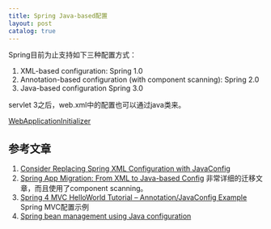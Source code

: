 ```yaml
---
title: Spring Java-based配置
layout: post
catalog: true
---
```


Spring目前为止支持如下三种配置方式：

1. XML-based configuration: Spring 1.0
2. Annotation-based configuration (with component scanning): Spring 2.0
3. Java-based configuration Spring 3.0


servlet 3之后，web.xml中的配置也可以通过java类来。

[WebApplicationInitializer](http://docs.spring.io/spring/docs/3.1.x/javadoc-api/org/springframework/web/WebApplicationInitializer.html)


参考文章
-------

1. [Consider Replacing Spring XML Configuration with JavaConfig](https://dzone.com/articles/consider-replacing-spring-xml)
2. [Spring App Migration: From XML to Java-based Config](http://www.robinhowlett.com/blog/2013/02/13/spring-app-migration-from-xml-to-java-based-config/) 非常详细的迁移文章，而且使用了component scanning。
3. [Spring 4 MVC HelloWorld Tutorial – Annotation/JavaConfig Example](http://websystique.com/springmvc/spring-4-mvc-helloworld-tutorial-annotation-javaconfig-full-example/) Spring MVC配置示例
4. [Spring bean management using Java configuration](http://www.ibm.com/developerworks/library/ws-springjava/)
